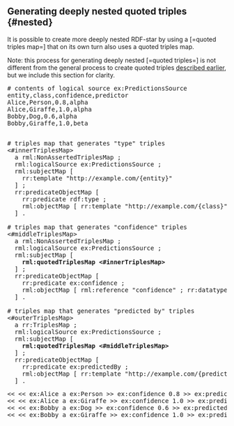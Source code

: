 ## Generating deeply nested quoted triples {#nested}

It is possible to create more deeply nested RDF-star by using a [=quoted triples map=] that on its own turn also uses a quoted triples map.

Note: this process for generating deeply nested [=quoted triples=] is not different from the general process to create quoted triples [described earlier](#quoted), but we include this section for clarity.

<pre class="ex-input">
# contents of logical source ex:PredictionsSource
entity,class,confidence,predictor
Alice,Person,0.8,alpha
Alice,Giraffe,1.0,alpha
Bobby,Dog,0.6,alpha
Bobby,Giraffe,1.0,beta
</pre>

<pre class="ex-mapping nohighlight"><!-- nohighlight because otherwise the bolding is lost and we don't use highlighting anyway-->
# triples map that generates "type" triples
<#innerTriplesMap>
  a rml:NonAssertedTriplesMap ;
  rml:logicalSource ex:PredictionsSource ;
  rml:subjectMap [
    rr:template "http://example.com/{entity}"
  ] ;
  rr:predicateObjectMap [
    rr:predicate rdf:type ;
    rml:objectMap [ rr:template "http://example.com/{class}" ]
  ] .

# triples map that generates "confidence" triples
<#middleTriplesMap>
  a rml:NonAssertedTriplesMap ;
  rml:logicalSource ex:PredictionsSource ;
  rml:subjectMap [
    <b>rml:quotedTriplesMap <#innerTriplesMap></b>
  ] ;
  rr:predicateObjectMap [
    rr:predicate ex:confidence ;
    rml:objectMap [ rml:reference "confidence" ; rr:datatype xsd:float ]
  ] .

# triples map that generates "predicted by" triples
<#outerTriplesMap>
  a rr:TriplesMap ;
  rml:logicalSource ex:PredictionsSource ;
  rml:subjectMap [
    <b>rml:quotedTriplesMap <#middleTriplesMap></b>
  ] ;
  rr:predicateObjectMap [
    rr:predicate ex:predictedBy ;
    rml:objectMap [ rr:template "http://example.com/{predictor}" ]
  ] .
</pre>

<pre class="ex-output">
<< << ex:Alice a ex:Person >> ex:confidence 0.8 >> ex:predictedBy ex:alpha .
<< << ex:Alice a ex:Giraffe >> ex:confidence 1.0 >> ex:predictedBy ex:beta .
<< << ex:Bobby a ex:Dog >> ex:confidence 0.6 >> ex:predictedBy ex:alpha .
<< << ex:Bobby a ex:Giraffe >> ex:confidence 1.0 >> ex:predictedBy ex:beta .
</pre>

